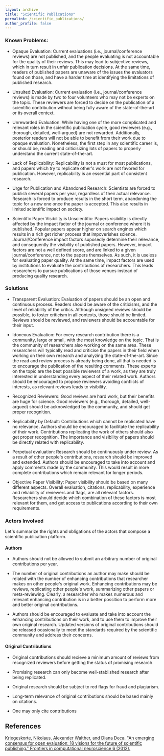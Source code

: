 ```yaml
---
layout: archive
title: "Scientific Publications"
permalink: /scientific_publications/
author_profile: false
---
```


### Known Problems:

- Opaque Evaluation: Current evaluations (i.e., journal/conference reviews) are not published, and the people evaluating is not accountable for the quality of their reviews. This may lead to subjective reviews, which in turn result in unfair publication decisions. At the same time, readers of published papers are unaware of the issues the evaluators found on those, and have a harder time at identifying the limitations of published research.

- Unsuited Evaluation: Current evaluation (i.e., journal/conference reviews) is made by two to four volunteers who may not be experts on the topic. These reviewers are forced to decide on the publication of a scientific contribution without being fully aware of the state-of-the-art or its overall context.

- Unrewarded Evaluation: While having one of the more complicated and relevant roles in the scientific publication cycle, good reviewers (e.g., thorough, detailed, well-argued) are not rewarded. Additionally, posterior readers will not be able to benefit from their work due to opaque evaluation. Nonetheless, the first step in any scientific career is, or should be, reading and criticisizing lots of papers to properly understand the current state-of-the-art. 

- Lack of Replicability: Replicability is not a must for most publications, and papers which try to replicate other's work are not favored for publication. However, replicability is an essential part of consistent research.

- Urge for Publication and Abandoned Research: Scientists are forced to publish several papers per year, regardless of their actual relevance. Research is forced to produce results in the short term, abandoning the topic for a new one once the paper is accepted. This also results in limited scientific impact on society.

- Scientific Paper Visibility is Unscientific: Papers visibility is directly affected by the impact factor of the journal or conference where it is published. Popular papers appear higher on search engines which results in a rich get richer process that impoverishes science. Journal/Conference impact factors suposedly determine their relevance, and consequently the visibility of published papers. However, impact factors are not a well defined score, and are linked to a given journal/conference, not to the papers themselves. As such, it is useless for evaluating paper quality. At the same time, impact factors are used by institutions to evaluate the contributions of researchers. This leads researchers to pursue publications of those venues instead of producing quality research.


### Solutions

- Transparent Evaluation: Evaluation of papers should be an open and continuous process. Readers should be aware of the criticisms, and the level of reliability of the critics. Although unsigned reviews should be possible, to foster criticism in all contexts, those should be limited. Reviews should be reviewed, and reviewers should be accountable for their input.

- Idoneous Evaluation: For every research contribution there is a community, large or small, with the most knowledge on the topic. That is the community of researchers also working on the same area. These researchers will typically read and criticise the papers in their field when working on their own research and analyzing the state-of-the-art. Since the read and review process is already being done, all that is needed is to encourage the publication of the resulting comments. These experts on the topic are the best possible reviewers of a work, as they are truly interested in understanding every aspect of their related work. Authors should be encouraged to propose reviewers avoiding conflicts of interests, as relevant reviews leads to visibility.

- Recognized Reviewers: Good reviews are hard work, but their benefits are huge for science. Good reviewers (e.g., thorough, detailed, well-argued) should be acknowledged by the community, and should get proper recognition.

- Replicability by Default: Contributions which cannot be replicated have no relevance. Authors should be encouraged to facilitate the replicability of their work. Contributions replicating the work of others should also get proper recognition. The importance and visibility of papers should be directly related with replicability.

- Perpetual evaluation: Research should be continuously under review. As a result of other people's contributions, research should be improved and extended. Authors should be encouraged to take into account and apply comments made by the community. This would result in more complete contributions which remain relevant for longer periods.

- Objective Paper Visibility: Paper visibility should be based on many different aspects. Overall evaluation, citations, replicability, experience and reliability of reviewers and flags, are all relevant factors. Researchers should decide which combination of these factors is most relevant for them, and get access to publications according to their own requirements.

### Actors Involved

Let's summarize the rights and obligations of the actors that compose a scientific publication platform.

#### Authors

- Authors should not be allowed to submit an arbitrary number of original contributions per year.

- The number of original contributions an author may make should be related with the number of enhancing contributions that researcher makes on other people's original work. Enhancing contributions may be reviews, replicating other people's work, summarizing other papers or meta-reviewing. Clearly, a researcher who makes numerous and relevant enhancing contribution is in a better possition to perform more and better original contributions.  

- Authors should be encouraged to evaluate and take into account the enhancing contributions on their work, and to use them to improve their own original research. Updated versions of original contributions should be released ocasionally to meet the standards required by the scientific community and address their concerns.

#### Original Contributions

- Original contributions should recieve a minimum amount of reviews from recognized reviewers before getting the status of promising research.

- Promising research can only become well-stablished research after being replicated.

- Original research should be subject to red flags for fraud and plagiarism.

- Long-term relevance of original contributions should be based mainly on citations.

- One may only cite contributions



## References

[Kriegeskorte, Nikolaus, Alexander Walther, and Diana Deca. "An emerging consensus for open evaluation: 18 visions for the future of scientific publishing." Frontiers in computational neuroscience 6 (2012).](http://journal.frontiersin.org/article/10.3389/fncom.2012.00094/full)
